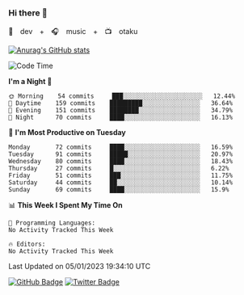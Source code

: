 ### Hi there 👋

🚀　dev　+　🎧　music　+　📺　otaku


[![Anurag's GitHub stats](https://github-readme-stats.vercel.app/api?username=koheitasaka&count_private=true&show_icons=true&theme=monokai)](https://github.com/koheitasaka/github-readme-stats)

<!--START_SECTION:waka-->
![Code Time](http://img.shields.io/badge/Code%20Time-1%2C161%20hrs%2023%20mins-blue)

**I'm a Night 🦉** 

```text
🌞 Morning    54 commits     ███░░░░░░░░░░░░░░░░░░░░░░   12.44% 
🌆 Daytime    159 commits    █████████░░░░░░░░░░░░░░░░   36.64% 
🌃 Evening    151 commits    ████████░░░░░░░░░░░░░░░░░   34.79% 
🌙 Night      70 commits     ████░░░░░░░░░░░░░░░░░░░░░   16.13%

```
📅 **I'm Most Productive on Tuesday** 

```text
Monday       72 commits     ████░░░░░░░░░░░░░░░░░░░░░   16.59% 
Tuesday      91 commits     █████░░░░░░░░░░░░░░░░░░░░   20.97% 
Wednesday    80 commits     ████░░░░░░░░░░░░░░░░░░░░░   18.43% 
Thursday     27 commits     █░░░░░░░░░░░░░░░░░░░░░░░░   6.22% 
Friday       51 commits     ███░░░░░░░░░░░░░░░░░░░░░░   11.75% 
Saturday     44 commits     ██░░░░░░░░░░░░░░░░░░░░░░░   10.14% 
Sunday       69 commits     ████░░░░░░░░░░░░░░░░░░░░░   15.9%

```


📊 **This Week I Spent My Time On** 

```text
💬 Programming Languages: 
No Activity Tracked This Week

🔥 Editors: 
No Activity Tracked This Week

```


 Last Updated on 05/01/2023 19:34:10 UTC
<!--END_SECTION:waka-->

[![GitHub Badge](https://img.shields.io/badge/GitHub-100000?style=for-the-badge&logo=github&logoColor=white)](https://github.com/koheitasaka)
[![Twitter Badge](https://img.shields.io/badge/Twitter-1DA1F2?style=for-the-badge&logo=twitter&logoColor=white)](https://twitter.com/sleep_asleep_)
